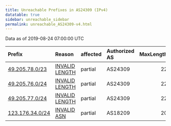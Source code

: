 ```yaml
---
title: Unreachable Prefixes in AS24309 (IPv4)
datatable: true
sidebar: unreachable_sidebar
permalink: unreachable_AS24309-v4.html
---
```


Data as of 2019-08-24 07:00:00 UTC


<div class="datatable-begin"></div>

| Prefix                                                   | Reason                                                                                                   | affected   | Authorized AS   |   MaxLength | Anchor                                       |   unreachable /24s |
|:---------------------------------------------------------|:---------------------------------------------------------------------------------------------------------|:-----------|:----------------|------------:|:---------------------------------------------|-------------------:|
| [49.205.78.0/23](https://stat.ripe.net/49.205.78.0/23)   | [INVALID LENGTH](https://rpki-validator.ripe.net/announcement-preview?asn=AS24309&prefix=49.205.78.0/23) | partial    | AS24309         |          22 | [APNIC](unreachable_APNIC_RPKI_Root-v4.html) |                  2 |
| [49.205.76.0/24](https://stat.ripe.net/49.205.76.0/24)   | [INVALID LENGTH](https://rpki-validator.ripe.net/announcement-preview?asn=AS24309&prefix=49.205.76.0/24) | partial    | AS24309         |          22 | [APNIC](unreachable_APNIC_RPKI_Root-v4.html) |                  1 |
| [49.205.77.0/24](https://stat.ripe.net/49.205.77.0/24)   | [INVALID LENGTH](https://rpki-validator.ripe.net/announcement-preview?asn=AS24309&prefix=49.205.77.0/24) | partial    | AS24309         |          22 | [APNIC](unreachable_APNIC_RPKI_Root-v4.html) |                  1 |
| [123.176.34.0/24](https://stat.ripe.net/123.176.34.0/24) | [INVALID ASN](https://rpki-validator.ripe.net/announcement-preview?asn=AS24309&prefix=123.176.34.0/24)   | partial    | AS18209         |          20 | [APNIC](unreachable_APNIC_RPKI_Root-v4.html) |                  1 |

<div class="datatable-end"></div>